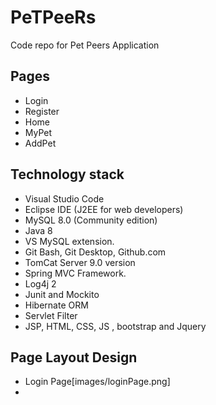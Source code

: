 # PeTPeeRs
Code repo for Pet Peers Application

## Pages
- Login
- Register
- Home
- MyPet
- AddPet


## Technology stack
- Visual Studio Code
- Eclipse IDE (J2EE for web developers)
- MySQL 8.0 (Community edition)
- Java 8
- VS MySQL extension.
- Git Bash, Git Desktop, Github.com
- TomCat Server 9.0 version
- Spring MVC Framework.
- Log4j 2
- Junit and Mockito
- Hibernate ORM
- Servlet Filter
- JSP, HTML, CSS, JS , bootstrap and Jquery


## Page Layout Design

- Login Page[images/loginPage.png]
- 